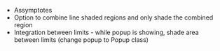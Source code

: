 - Assymptotes
- Option to combine line shaded regions and only shade the combined region
- Integration between limits - while popup is showing, shade area between limits (change popup to Popup class)